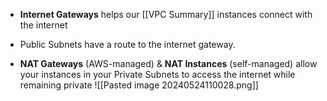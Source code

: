 - **Internet Gateways** helps our [[VPC Summary]] instances connect with the internet
- Public Subnets have a route to the internet gateway.

- **NAT Gateways** (AWS-managed) & **NAT Instances** (self-managed) allow your instances in your Private Subnets to access the internet while remaining private
![[Pasted image 20240524110028.png]]
